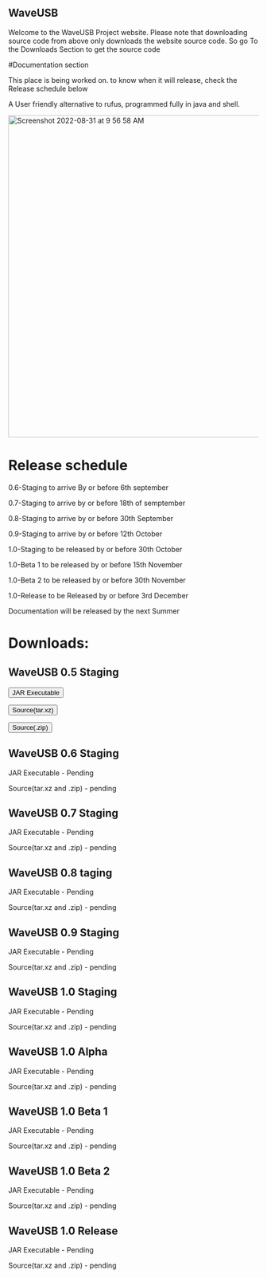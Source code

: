 ## WaveUSB
Welcome to the WaveUSB Project website. Please note that downloading source code from above only downloads the website source code. So go To the Downloads Section to get the source code

#Documentation section

This place is being worked on. to know when it will release, check the Release schedule below

A User friendly alternative to rufus, programmed fully in java and shell.

<img width="647" alt="Screenshot 2022-08-31 at 9 56 58 AM" src="https://user-images.githubusercontent.com/66567635/187592725-1aa95805-85b8-4947-a10b-006c770d1e8e.png">

# Release schedule
0.6-Staging to arrive By or before 6th september

0.7-Staging to arrive by or before 18th of semptember

0.8-Staging to arrive by or before 30th September

0.9-Staging to arrive by or before 12th October

1.0-Staging to be released by or before 30th October

1.0-Beta 1 to be released by or before 15th November

1.0-Beta 2 to be released by or before 30th November

1.0-Release to be Released by or before 3rd December

Documentation will be released by the next Summer

# Downloads:

## WaveUSB 0.5 Staging

<button name="button" onclick="https://github.com/RishonDev/WaveUSB/releases/download/0.5-STAGING/WaveUSB0.5-STAGING.jar">JAR Executable</button>

<button name="button2" onclick="https://github.com/RishonDev/WaveUSB/archive/refs/tags/0.5-STAGING.tar.gz">Source(tar.xz)</button>

<button name="button3" onclick="https://github.com/RishonDev/WaveUSB/archive/refs/tags/0.5-STAGING.zip">Source(.zip)</button>

## WaveUSB 0.6 Staging

JAR Executable - Pending

Source(tar.xz and .zip) - pending

## WaveUSB 0.7 Staging 

JAR Executable - Pending

Source(tar.xz and .zip) - pending


## WaveUSB 0.8 taging 

JAR Executable - Pending

Source(tar.xz and .zip) - pending

## WaveUSB 0.9 Staging

JAR Executable - Pending

Source(tar.xz and .zip) - pending


## WaveUSB 1.0 Staging 

JAR Executable - Pending

Source(tar.xz and .zip) - pending


## WaveUSB 1.0 Alpha 

JAR Executable - Pending

Source(tar.xz and .zip) - pending


## WaveUSB 1.0 Beta 1

JAR Executable - Pending

Source(tar.xz and .zip) - pending

## WaveUSB 1.0 Beta 2

JAR Executable - Pending

Source(tar.xz and .zip) - pending

## WaveUSB 1.0 Release 
JAR Executable - Pending

Source(tar.xz and .zip) - pending
